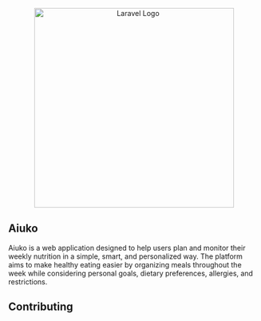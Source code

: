 <p align="center"><img src="[https://raw.githubusercontent.com/laravel/art/master/logo-lockup/5%20SVG/2%20CMYK/1%20Full%20Color/laravel-logolockup-cmyk-red.svg](https://github.com/LeonardoMerelli/Aiuko/blob/main/public/images/Logo.PNG)" width="400" alt="Laravel Logo"></p>

## Aiuko

Aiuko is a web application designed to help users plan and monitor their weekly nutrition in a simple, smart, and personalized way.
The platform aims to make healthy eating easier by organizing meals throughout the week while considering personal goals, dietary preferences, allergies, and restrictions.

## Contributing

